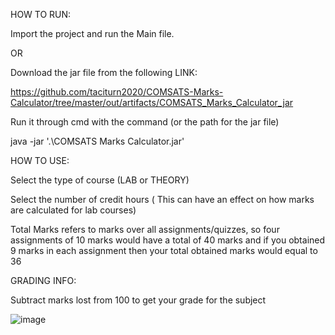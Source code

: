 HOW TO RUN:




Import the project and run the Main file.



OR



Download the jar file from the following LINK:



https://github.com/taciturn2020/COMSATS-Marks-Calculator/tree/master/out/artifacts/COMSATS_Marks_Calculator_jar




Run it through cmd with the command (or the path for the jar file)




java -jar '.\COMSATS Marks Calculator.jar'


HOW TO USE:

Select the type of course (LAB or THEORY)

Select the number of credit hours ( This can have an effect on how marks are calculated for lab courses)

Total Marks refers to marks over all assignments/quizzes, so four assignments of 10 marks would have a total of 40 marks and if you obtained 9 marks in each assignment then your total obtained marks would equal to 36


GRADING INFO:


Subtract marks lost from 100 to get your grade for the subject



![image](https://github.com/taciturn2020/COMSATS-Marks-Calculator/assets/142534049/c37b5a82-b93c-4286-bec7-709615fce6ad)






